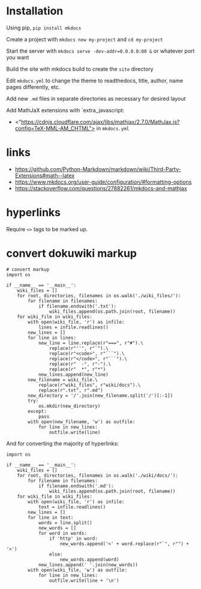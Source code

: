 # Installation #
Using pip, `pip install mkdocs`

Create a project with `mkdocs new my-project` and `cd my-project`

Start the server with `mkdocs serve -dev-addr=0.0.0.0:80 &` or whatever port you want

Build the site with mkdocs build to create the `site` directory

Edit `mkdocs.yml` to change the theme to readthedocs, title, author, name pages differently, etc.

Add new `.md` files in separate directories as necessary for desired layout

Add MathJaX extensions with `extra_javascript:
- <"https://cdnjs.cloudflare.com/ajax/libs/mathjax/2.7.0/MathJax.js?config=TeX-MML-AM_CHTML"> in `mkdocs.yml`

# links #
- <https://github.com/Python-Markdown/markdown/wiki/Third-Party-Extensions#math--latex>
- <https://www.mkdocs.org/user-guide/configuration/#formatting-options>
- <https://stackoverflow.com/questions/27882261/mkdocs-and-mathjax>

# hyperlinks
Require `<>` tags to be marked up.

# convert dokuwiki markup
```
# convert markup
import os

if __name__ == '__main__':
    wiki_files = []
    for root, directories, filenames in os.walk('./wiki_files/'):
        for filename in filenames:
            if filename.endswith('.txt'):
                wiki_files.append(os.path.join(root, filename))
    for wiki_file in wiki_files:
        with open(wiki_file, 'r') as infile:
            lines = infile.readlines()
        new_lines = []
        for line in lines:
            new_line = line.replace(r"===", r"#").\
                replace(r"''", r"`").\
                replace(r"<code>", r"```").\
                replace(r"</code>", r"```").\
                replace(r"  -", r"-").\
                replace(r"  *", r"*")
            new_lines.append(new_line)
        new_filename = wiki_file.\
            replace(r"wiki_files", r"wiki/docs").\
            replace(r".txt", r".md")
        new_directory = '/'.join(new_filename.split('/')[:-1])
        try:
            os.mkdir(new_directory)
        except:
            pass
        with open(new_filename, 'w') as outfile:
            for line in new_lines:
                outfile.write(line)
```
And for converting the majority of hyperlinks:
```
import os

if __name__ == '__main__':
    wiki_files = []
    for root, directories, filenames in os.walk('./wiki/docs/'):
        for filename in filenames:
            if filename.endswith('.md'):
                wiki_files.append(os.path.join(root, filename))
    for wiki_file in wiki_files:
        with open(wiki_file, 'r') as infile:
            text = infile.readlines()
        new_lines = []
        for line in text:
            words = line.split()
            new_words = []
            for word in words:
                if 'http' in word:
                    new_words.append('<' + word.replace(r"`", r"") + '>')
                else:
                    new_words.append(word)
            new_lines.append(' '.join(new_words))
        with open(wiki_file, 'w') as outfile:
            for line in new_lines:
                outfile.write(line + '\n')
```
